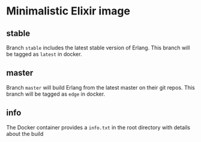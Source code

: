 # Minimalistic Elixir image

## stable

Branch `stable` includes the latest stable version of Erlang. This branch will be tagged as `latest` in docker.

## master

Branch `master` will build Erlang from the latest master on their git repos. This branch will be tagged as `edge` in docker.

## info

The Docker container provides a `info.txt` in the root directory with details about the build
